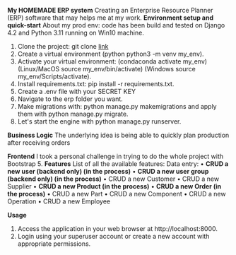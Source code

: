 **My HOMEMADE ERP system**
Creating an Enterprise Resource Planner (ERP) software that may helps me at my work. 
**Environment setup and quick-start**
About my prod env: code has been build and tested on Django 4.2 and Python 3.11 running on Win10 machine.
1.	Clone the project: git clone [link](https://github.com/JevgenijOVC/final_project_V2/new/master)
2.	Create a virtual environment  (python python3 -m venv my_env).
3.	Activate your virtual environment: (condaconda activate my_env) (Linux/MacOS source my_env/bin/activate) (Windows source my_env/Scripts/activate).
4.	Install requirements.txt: pip install -r requirements.txt.
5.	Create a .env file with your SECRET KEY
6.	Navigate to the erp folder you want.
7.	Make migrations with: python manage.py makemigrations and apply them with python manage.py migrate.
8.	Let's start the engine with python manage.py runserver.

**Business Logic**
The underlying idea is being able to quickly plan production after receiving orders

**Frontend**
I took a personal challenge in trying to do the whole project with Bootstrap 5.
**Features**
List of all the available features:
    Data entry:
    •	**CRUD a new user (backend only) (in the process)**
    •	**CRUD a new user group (backend only) (in the process)**
    •	CRUD a new Customer
    •	CRUD a new Supplier
    •	**CRUD a new Product (in the process)**
    •	**CRUD a new Order (in the process)**
    •	CRUD a new Part
    •	CRUD a new Component
    •	CRUD a new Operation 
    •	CRUD a new Employee 

**Usage**
1.	Access the application in your web browser at http://localhost:8000.
2.	Login using your superuser account or create a new account with appropriate permissions.



